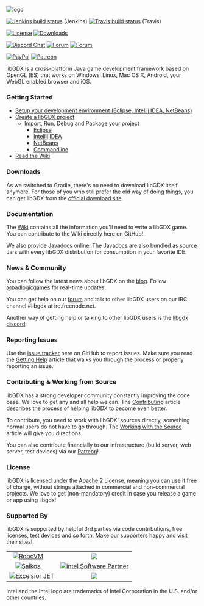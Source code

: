 ![logo](http://libgdx.badlogicgames.com/img/logo.png)
  
[![Jenkins build status](https://libgdx.badlogicgames.com/jenkins/buildStatus/icon?job=libgdx&.png)](https://libgdx.badlogicgames.com/jenkins/job/libgdx/) (Jenkins)
[![Travis build status](https://travis-ci.org/libgdx/libgdx.svg?branch=master)](https://travis-ci.org/libgdx/libgdx) (Travis)

[![License](https://img.shields.io/badge/License-Apache%202.0-blue.svg)](https://github.com/libgdx/libgdx/blob/master/LICENSE)
[![Downloads](https://img.shields.io/github/downloads/libgdx/libgdx/total.svg)](https://github.com/libgdx/libgdx/releases)

[![Discord Chat](https://img.shields.io/discord/348229412858101762?logo=discord)](https://discord.gg/7c6Wg8H)
[![Forum](https://img.shields.io/badge/community-forum-green.svg)](https://www.badlogicgames.com/forum/)
[![Forum](https://img.shields.io/badge/website-start-green.svg)](https://libgdx.badlogicgames.com/)

[![PayPal](https://img.shields.io/badge/paypal-donate-yellow.svg)](https://www.paypal.com/donate/?token=-L6zcRVjpBngDd8OXVud6GVfmLw5J7rCWQN5FYIGpKMhQhhpoRCVDrZURRF6lHTTZIRMd0&country.x=US&locale.x=US)
[![Patreon](https://img.shields.io/badge/patreon-support-yellow.svg)](https://www.patreon.com/libgdx)

libGDX is a cross-platform Java game development framework based on 
OpenGL (ES) that works on Windows, Linux, Mac OS X, Android, your
WebGL enabled browser and iOS.

### Getting Started
  * [Setup your development environment (Eclipse, Intellij IDEA, NetBeans)](https://github.com/libgdx/libgdx/wiki/Setting-up-your-Development-Environment-%28Eclipse%2C-Intellij-IDEA%2C-NetBeans%29)
  * [Create a libGDX project](https://github.com/libgdx/libgdx/wiki/Project-Setup-Gradle)
    * Import, Run, Debug and Package your project
      * [Eclipse](https://github.com/libgdx/libgdx/wiki/Gradle-and-Eclipse)
      * [Intellij IDEA](https://github.com/libgdx/libgdx/wiki/Gradle-and-Intellij-IDEA)
      * [NetBeans](https://github.com/libgdx/libgdx/wiki/Gradle-and-NetBeans)
      * [Commandline](https://github.com/libgdx/libgdx/wiki/Gradle-on-the-Commandline)
  * [Read the Wiki](https://github.com/libgdx/libgdx/wiki)

### Downloads
As we switched to Gradle, there's no need to download libGDX itself anymore. For those of you who still prefer the old way of doing things, you can get libGDX from the [official download site](http://libgdx.badlogicgames.com/download.html).

### Documentation
The [Wiki](https://github.com/libgdx/libgdx/wiki) contains all the information you'll need to write a 
libGDX game. You can contribute to the Wiki directly here on GitHub!

We also provide [Javadocs](http://libgdx.badlogicgames.com/nightlies/docs/api/) online. The Javadocs are
also bundled as source Jars with every libGDX distribution for consumption in your favorite IDE.

### News & Community
You can follow the latest news about libGDX on the [blog](http://www.badlogicgames.com). Follow
[@badlogicgames](https://twitter.com/badlogicgames) for real-time updates.

You can get help on our [forum](http://badlogicgames.com/forum/) and talk to other libGDX 
users on our IRC channel #libgdx at irc.freenode.net.

Another way of getting help or talking to other libGDX users is the [libgdx discord](https://discord.gg/6pgDK9F).

### Reporting Issues
Use the [issue tracker](https://github.com/libgdx/libgdx/issues?page=1&state=open) here on GitHub to report issues. Make sure you read the 
[Getting Help](https://github.com/libgdx/libgdx/wiki/Getting-help) article that walks you through
the process or properly reporting an issue.

### Contributing & Working from Source
libGDX has a strong developer community constantly improving the code base. We love to
get any and all help we can. The [Contributing](https://github.com/libgdx/libgdx/wiki/Contributing) 
article describes the process of helping libGDX to become even better.

To contribute, you need to work with libGDX' sources directly, something normal users do not
have to go through. The [Working with the Source](https://github.com/libgdx/libgdx/wiki/Running-demos-%26-tests)
article will give you directions.

You can also contribute financially to our infrastructure (build server, web server, test devices) via our [Patreon](http://patreon.com/libgdx)!

### License
libGDX is licensed under the [Apache 2 License](http://www.apache.org/licenses/LICENSE-2.0.html), meaning you
can use it free of charge, without strings attached in commercial and non-commercial projects. We love to
get (non-mandatory) credit in case you release a game or app using libgdx!

### Supported By
libGDX is supported by helpful 3rd parties via code contributions, free licenses, test devices and so forth. Make our supporters happy and visit their sites!

<table>
<tr>
<td style="text-align: center;"><a href="https://github.com/MobiVM/robovm"><img style="margin-right:20px" src="http://libgdx.badlogicgames.com/img/robovm.png" alt="RoboVM" /></a></td>
<td style="text-align: center;"><a href="http://bit.ly/spinegdx"><img src="http://libgdx.badlogicgames.com/img/spine.png"></a></td>
</tr>

<tr>
<td style="text-align: center;"><a href="http://bit.ly/saikoagdx"><img style="margin-right:20px" src="http://libgdx.badlogicgames.com/img/saikoa.png" alt="Saikoa" /></a></td>
<td style="text-align: center;"><a href="http://bit.ly/intelgdx"><img src="http://libgdx.badlogicgames.com/img/intel.png" alt="intel Software Partner" /></a></td>
</tr>

<tr>
<td style="text-align: center;"><a href="http://bit.ly/jetblog"><img src="http://libgdx.badlogicgames.com/img/excelsior.png" alt="Excelsior JET"></a></td>
<td style="text-align: center;"><a href="http://bit.ly/nextpeergdx"><img src="http://libgdx.badlogicgames.com/img/nextpeer.png"></a></td>
</tr>
</table>

Intel and the Intel logo are trademarks of Intel Corporation in the U.S. and/or other countries.
